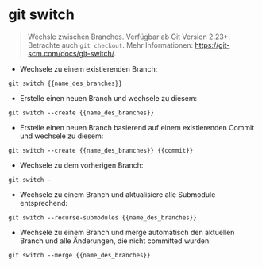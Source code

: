 # git switch

> Wechsle zwischen Branches. Verfügbar ab Git Version 2.23+.
> Betrachte auch `git checkout`.
> Mehr Informationen: <https://git-scm.com/docs/git-switch/>.

- Wechsele zu einem existierenden Branch:

`git switch {{name_des_branches}}`

- Erstelle einen neuen Branch und wechsele zu diesem:

`git switch --create {{name_des_branches}}`

- Erstelle einen neuen Branch basierend auf einem existierenden Commit und wechsele zu diesem:

`git switch --create {{name_des_branches}} {{commit}}`

- Wechsele zu dem vorherigen Branch:

`git switch -`

- Wechsele zu einem Branch und aktualisiere alle Submodule entsprechend:

`git switch --recurse-submodules {{name_des_branches}}`

- Wechsele zu einem Branch und merge automatisch den aktuellen Branch und alle Änderungen, die nicht committed wurden:

`git switch --merge {{name_des_branches}}`
